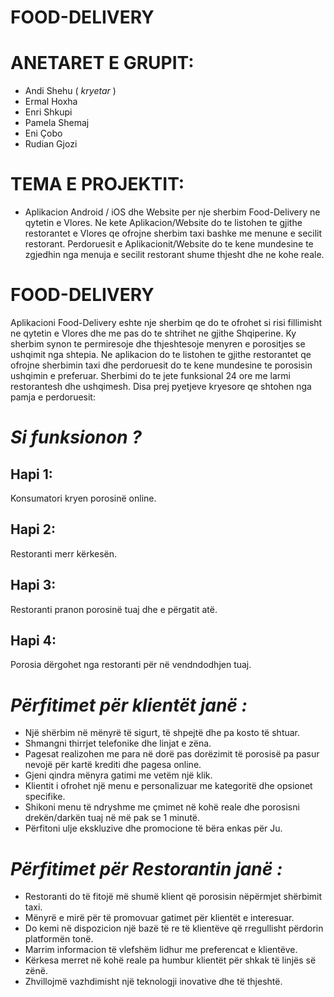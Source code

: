 # FOOD-DELIVERY


# ANETARET E GRUPIT:

 - Andi Shehu ( _kryetar_ )
 - Ermal Hoxha
 - Enri Shkupi
 - Pamela Shemaj
 - Eni Çobo
 - Rudian Gjozi
 
 
 # TEMA E PROJEKTIT:
 
  - Aplikacion Android / iOS dhe Website per nje sherbim Food-Delivery ne qytetin e Vlores. Ne kete Aplikacion/Website do te listohen te gjithe restorantet e Vlores qe ofrojne sherbim taxi bashke me menune e secilit restorant. Perdoruesit e Aplikacionit/Website do te kene mundesine te zgjedhin nga menuja e secilit restorant shume thjesht dhe ne kohe reale.
  
  
 
 # FOOD-DELIVERY

Aplikacioni Food-Delivery eshte nje sherbim qe do te ofrohet si risi fillimisht ne qytetin e Vlores dhe me pas do te shtrihet ne gjithe Shqiperine. Ky sherbim synon te permiresoje dhe thjeshtesoje menyren e porositjes se ushqimit nga shtepia. Ne aplikacion do te listohen te gjithe restorantet qe ofrojne sherbimin taxi dhe perdoruesit do te kene mundesine te porosisin ushqimin e preferuar. Sherbimi do te jete funksional 24 ore me larmi restorantesh dhe ushqimesh. Disa prej pyetjeve kryesore qe shtohen nga pamja e perdoruesit:


# _Si_ _funksionon_ _?_

## Hapi 1: 

Konsumatori kryen porosinë online. 
## Hapi 2:

Restoranti merr kërkesën.
## Hapi 3:

Restoranti pranon porosinë tuaj dhe e përgatit atë. 
## Hapi 4:

Porosia dërgohet nga restoranti për në vendndodhjen tuaj. 

# _Përfitimet_ _për_ _klientët_ _janë_ _:_
- Një shërbim në mënyrë të sigurt, të shpejtë dhe pa kosto të shtuar. 
- Shmangni thirrjet telefonike dhe linjat e zëna.
- Pagesat realizohen me para në dorë  pas dorëzimit të porosisë pa pasur nevojë për kartë krediti dhe pagesa online.
- Gjeni qindra mënyra gatimi me vetëm një klik.
- Klientit i ofrohet një menu e personalizuar me kategoritë dhe opsionet specifike.
- Shikoni menu të ndryshme me çmimet në kohë reale dhe porosisni drekën/darkën tuaj në më pak se 1 minutë.
- Përfitoni ulje ekskluzive dhe promocione të bëra enkas për Ju.

# _Përfitimet_ _për_ _Restorantin_ _janë_ _:_
- Restoranti do të fitojë më shumë klient që porosisin nëpërmjet shërbimit taxi.
- Mënyrë e mirë për të promovuar gatimet për klientët e interesuar.
- Do kemi në dispozicion një bazë të re të klientëve që rregullisht përdorin platformën tonë.
- Marrim informacion të vlefshëm lidhur me preferencat e klientëve.
- Kërkesa merret në kohë reale pa humbur klientët për shkak të linjës së zënë.
- Zhvillojmë vazhdimisht një teknologji inovative dhe të thjeshtë.














